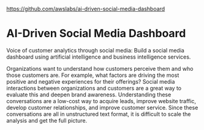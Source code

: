 https://github.com/awslabs/ai-driven-social-media-dashboard


# AI-Driven Social Media Dashboard
Voice of customer analytics through social media: Build a social media dashboard using artificial intelligence and business intelligence services.

Organizations want to understand how customers perceive them and who those customers are. For example, what factors are driving the most positive and negative experiences for their offerings? Social media interactions between organizations and customers are a great way to evaluate this and deepen brand awareness. Understanding these conversations are a low-cost way to acquire leads, improve website traffic, develop customer relationships, and improve customer service. Since these conversations are all in unstructured text format, it is difficult to scale the analysis and get the full picture.
